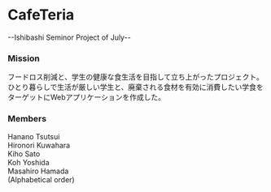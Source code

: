 # CafeTeria
--Ishibashi Seminor Project of July--
### Mission
フードロス削減と、学生の健康な食生活を目指して立ち上がったプロジェクト。<br>
ひとり暮らしで生活が厳しい学生と、廃棄される食材を有効に消費したい学食をターゲットにWebアプリケーションを作成した。<br>
###
### Members
Hanano Tsutsui <br>
Hironori Kuwahara <br>
Kiho Sato <br>
Koh Yoshida <br>
Masahiro Hamada <br>
(Alphabetical order)

